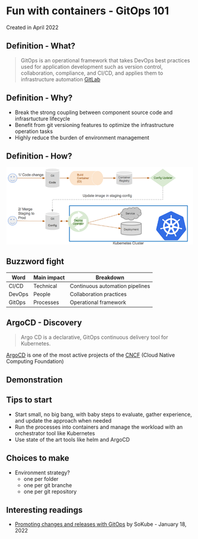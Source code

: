 <!--
theme: default
class:
 - invert
headingDivider: 2
paginate: true
-->

<!--
_class:
 - lead
 - invert
-->

# Fun with containers - GitOps 101

Created in April 2022

## Definition - What?

> GitOps is an operational framework that takes DevOps best practices used for application development such as version control, collaboration, compliance, and CI/CD,
and applies them to infrastructure automation [GitLab](https://about.gitlab.com/topics/gitops/)

## Definition - Why?

* Break the strong coupling between component source code and infrasrtucture lifecycle
* Benefit from git versioning features to optimize the infrastructure operation tasks
* Highly reduce the burden of environment management

## Definition - How?

[![GitOps CD pipeline by WeaveWorks](./img/weaveworks-gitops_cd_pipeline.jpg)](https://www.weave.works/blog/gitops-high-velocity-cicd-for-kubernetes)

## Buzzword fight

Word | Main impact | Breakdown
---- | ----------- | ---------
CI/CD | Technical | Continuous automation pipelines
DevOps | People | Collaboration practices
GitOps | Processes | Operational framework

## ArgoCD - Discovery

> Argo CD is a declarative, GitOps continuous delivery tool for Kubernetes.

[ArgoCD](https://argoproj.github.io/cd/) is one of the most active projects of the [CNCF](https://www.cncf.io/) (Cloud Native Computing Foundation)

## Demonstration

## Tips to start

* Start small, no big bang, with baby steps to evaluate, gather experience, and update the approach when needed
* Run the processes into containers and manage the workload with an orchestrator tool like Kubernetes
* Use state of the art tools like helm and ArgoCD

## Choices to make

* Environment strategy?
  * one per folder
  * one per git branche
  * one per git repository

## Interesting readings

* [Promoting changes and releases with GitOps](https://en.sokube.ch/post/promoting-changes-and-releases-with-gitops)
by SoKube - January 18, 2022
